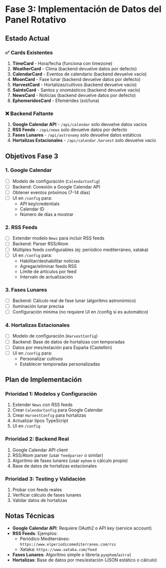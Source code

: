 # Fase 3: Implementación de Datos del Panel Rotativo

## Estado Actual

### ✅ Cards Existentes
1. **TimeCard** - Hora/fecha (funciona con timezone)
2. **WeatherCard** - Clima (backend devuelve datos por defecto)
3. **CalendarCard** - Eventos de calendario (backend devuelve vacío)
4. **MoonCard** - Fase lunar (backend devuelve datos por defecto)
5. **HarvestCard** - Hortalizas/cultivos (backend devuelve vacío)
6. **SaintsCard** - Santos y onomásticos (backend devuelve vacío)
7. **NewsCard** - Noticias (backend devuelve datos por defecto)
8. **EphemeridesCard** - Efemérides (sol/luna)

### ❌ Backend Faltante
1. **Google Calendar API** - `/api/calendar` solo devuelve datos vacíos
2. **RSS Feeds** - `/api/news` solo devuelve datos por defecto
3. **Fases Lunares** - `/api/astronomy` solo devuelve datos estáticos
4. **Hortalizas Estacionales** - `/api/calendar.harvest` solo devuelve vacío

## Objetivos Fase 3

### 1. Google Calendar
- [ ] Modelo de configuración (`CalendarConfig`)
- [ ] Backend: Conexión a Google Calendar API
- [ ] Obtener eventos próximos (7-14 días)
- [ ] UI en `/config` para:
  - API key/credentials
  - Calendar ID
  - Número de días a mostrar

### 2. RSS Feeds
- [ ] Extender modelo `News` para incluir RSS feeds
- [ ] Backend: Parser RSS/Atom
- [ ] Múltiples feeds configurables (ej: periódico mediterráneo, xataka)
- [ ] UI en `/config` para:
  - Habilitar/deshabilitar noticias
  - Agregar/eliminar feeds RSS
  - Límite de artículos por feed
  - Intervalo de actualización

### 3. Fases Lunares
- [ ] Backend: Cálculo real de fase lunar (algoritmo astronómico)
- [ ] Iluminación lunar precisa
- [ ] Configuración mínima (no requiere UI en /config si es automático)

### 4. Hortalizas Estacionales
- [ ] Modelo de configuración (`HarvestConfig`)
- [ ] Backend: Base de datos de hortalizas con temporadas
- [ ] Datos por mes/estación para España (Castellón)
- [ ] UI en `/config` para:
  - Personalizar cultivos
  - Establecer temporadas personalizadas

## Plan de Implementación

### Prioridad 1: Modelos y Configuración
1. Extender `News` con RSS feeds
2. Crear `CalendarConfig` para Google Calendar
3. Crear `HarvestConfig` para hortalizas
4. Actualizar tipos TypeScript
5. UI en `/config`

### Prioridad 2: Backend Real
1. Google Calendar API client
2. RSS/Atom parser (usar `feedparser` o similar)
3. Algoritmo de fases lunares (usar `ephem` o cálculo propio)
4. Base de datos de hortalizas estacionales

### Prioridad 3: Testing y Validación
1. Probar con feeds reales
2. Verificar cálculo de fases lunares
3. Validar datos de hortalizas

## Notas Técnicas

- **Google Calendar API**: Requiere OAuth2 o API key (service account)
- **RSS Feeds**: Ejemplos:
  - Periódico Mediterráneo: `https://www.elperiodicomediterraneo.com/rss`
  - Xataka: `https://www.xataka.com/feed`
- **Fases Lunares**: Algoritmo simple o librería `pyephem`/`astral`
- **Hortalizas**: Base de datos por mes/estación (JSON estático o cálculo)

